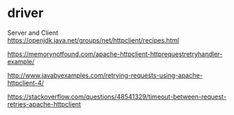 # driver
Server and Client
https://openjdk.java.net/groups/net/httpclient/recipes.html

https://memorynotfound.com/apache-httpclient-httprequestretryhandler-example/

http://www.javabyexamples.com/retrying-requests-using-apache-httpclient-4/

https://stackoverflow.com/questions/48541329/timeout-between-request-retries-apache-httpclient
